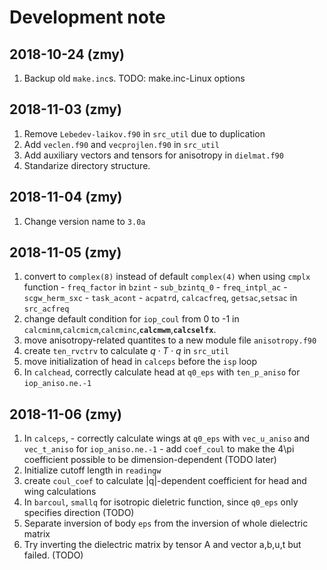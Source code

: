 # Development note

## 2018-10-24 (zmy)

  1. Backup old `make.inc`s. TODO: make.inc-Linux options

## 2018-11-03 (zmy)

  1. Remove `Lebedev-laikov.f90` in `src_util` due to duplication
  2. Add `veclen.f90` and `vecprojlen.f90` in `src_util`
  3. Add auxiliary vectors and tensors for anisotropy in `dielmat.f90`
  4. Standarize directory structure.
  
## 2018-11-04 (zmy)

  1. Change version name to `3.0a`

## 2018-11-05 (zmy)

  1. convert to `complex(8)` instead of default `complex(4)` when using `cmplx` function
    - `freq_factor` in `bzint`
    - `sub_bzintq_0`
    - `freq_intpl_ac`
    - `scgw_herm_sxc`
    - `task_acont`
    - `acpatrd`, `calcacfreq`, `getsac`,`setsac` in `src_acfreq`
  2. change default condition for `iop_coul` from 0 to -1 in `calcminm`,`calcmicm`,`calcminc`,**`calcmwm`**,**`calcselfx`**.
  3. move anisotropy-related quantites to a new module file `anisotropy.f90`
  4. create `ten_rvctrv` to calculate $q\cdot T\cdot q$ in `src_util`
  5. move initialization of head in `calceps` before the `isp` loop
  6. In `calchead`, correctly calculate head at `q0_eps` with `ten_p_aniso` for `iop_aniso.ne.-1`

## 2018-11-06 (zmy)

  1. In `calceps`, 
    - correctly calculate wings at `q0_eps` with `vec_u_aniso` and `vec_t_aniso` for `iop_aniso.ne.-1`
    - add `coef_coul` to make the 4\\pi coefficient possible to be dimension-dependent (TODO later)
  2. Initialize cutoff length in `readingw`
  3. create `coul_coef` to calculate |q|-dependent coefficient for head and wing calculations
  4. In `barcoul`, `smallq` for isotropic dieletric function, since `q0_eps` only specifies direction (TODO)
  5. Separate inversion of body `eps` from the inversion of whole dielectric matrix
  6. Try inverting the dielectric matrix by tensor A and vector a,b,u,t but failed. (TODO)

